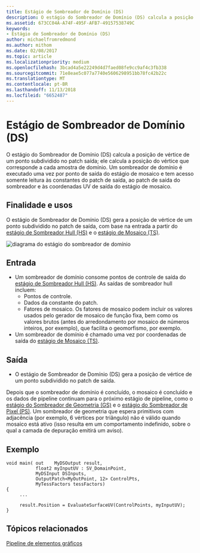 ```yaml
---
title: Estágio de Sombreador de Domínio (DS)
description: O estágio do Sombreador de Domínio (DS) calcula a posição de vértice de um ponto subdividido no patch saída; ele calcula a posição do vértice que corresponde a cada amostra de domínio.
ms.assetid: 673CC04A-A74F-495F-AFB7-49157538749C
keywords:
- Estágio de Sombreador de Domínio (DS)
author: michaelfromredmond
ms.author: mithom
ms.date: 02/08/2017
ms.topic: article
ms.localizationpriority: medium
ms.openlocfilehash: 3bcad4a5e22249d4d7faed08fe9cc9af4c3fb338
ms.sourcegitcommit: 71e8eae5c077a7740e5606298951bb78fc42b22c
ms.translationtype: MT
ms.contentlocale: pt-BR
ms.lasthandoff: 11/13/2018
ms.locfileid: "6652487"
---
```

# <a name="domain-shader-ds-stage"></a>Estágio de Sombreador de Domínio (DS)


O estágio do Sombreador de Domínio (DS) calcula a posição de vértice de um ponto subdividido no patch saída; ele calcula a posição do vértice que corresponde a cada amostra de domínio. Um sombreador de domínio é executado uma vez por ponto de saída do estágio de mosaico e tem acesso somente leitura às constantes do patch de saída, ao patch de saída do sombreador e às coordenadas UV de saída do estágio de mosaico.

## <a name="span-idpurposeandusesspanspan-idpurposeandusesspanspan-idpurposeandusesspanpurpose-and-uses"></a><span id="Purpose_and_uses"></span><span id="purpose_and_uses"></span><span id="PURPOSE_AND_USES"></span>Finalidade e usos


O estágio de Sombreador de Domínio (DS) gera a posição de vértice de um ponto subdividido no patch de saída, com base na entrada a partir do [estágio de Sombreador Hull (HS)](hull-shader-stage--hs-.md) e o [estágio de Mosaico (TS)](tessellator-stage--ts-.md).

![diagrama do estágio do sombreador de domínio](images/d3d11-domain-shader.png)

## <a name="span-idinputspanspan-idinputspanspan-idinputspaninput"></a><span id="Input"></span><span id="input"></span><span id="INPUT"></span>Entrada


-   Um sombreador de domínio consome pontos de controle de saída do [estágio de Sombreador Hull (HS)](hull-shader-stage--hs-.md). As saídas de sombreador hull incluem:
    -   Pontos de controle.
    -   Dados da constante do patch.
    -   Fatores de mosaico. Os fatores de mosaico podem incluir os valores usados pelo gerador de mosaico de função fixa, bem como os valores brutos (antes do arredondamento por mosaico de números inteiros, por exemplo), que facilita o geomorfismo, por exemplo.
-   Um sombreador de domínio é chamado uma vez por coordenadas de saída do [estágio de Mosaico (TS)](tessellator-stage--ts-.md).

## <a name="span-idoutputspanspan-idoutputspanspan-idoutputspanoutput"></a><span id="Output"></span><span id="output"></span><span id="OUTPUT"></span>Saída


-   O estágio de Sombreador de Domínio (DS) gera a posição de vértice de um ponto subdividido no patch de saída.

Depois que o sombreador de domínio é concluído, o mosaico é concluído e os dados de pipeline continuam para o próximo estágio de pipeline, como o [estágio do Sombreador de Geometria (GS)](geometry-shader-stage--gs-.md) e o [estágio do Sombreador de Pixel (PS)](pixel-shader-stage--ps-.md). Um sombreador de geometria que espera primitivos com adjacência (por exemplo, 6 vértices por triângulo) não é válido quando mosaico está ativo (isso resulta em um comportamento indefinido, sobre o qual a camada de depuração emitirá um aviso).

## <a name="span-idexamplespanspan-idexamplespanspan-idexamplespanexample"></a><span id="Example"></span><span id="example"></span><span id="EXAMPLE"></span>Exemplo


```
void main( out    MyDSOutput result, 
           float2 myInputUV : SV_DomainPoint, 
           MyDSInput DSInputs,
           OutputPatch<MyOutPoint, 12> ControlPts, 
           MyTessFactors tessFactors)
{
     ...

     result.Position = EvaluateSurfaceUV(ControlPoints, myInputUV);
}
```

## <a name="span-idrelated-topicsspanrelated-topics"></a><span id="related-topics"></span>Tópicos relacionados


[Pipeline de elementos gráficos](graphics-pipeline.md)

 

 




